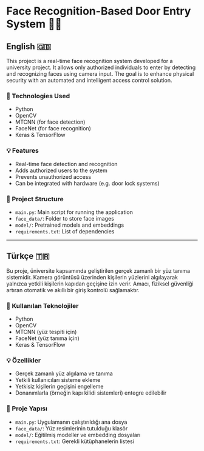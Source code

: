 # Face Recognition-Based Door Entry System 🚪🧠

## English 🇬🇧

This project is a real-time face recognition system developed for a university project. It allows only authorized individuals to enter by detecting and recognizing faces using camera input. The goal is to enhance physical security with an automated and intelligent access control solution.

### 🔧 Technologies Used
- Python
- OpenCV
- MTCNN (for face detection)
- FaceNet (for face recognition)
- Keras & TensorFlow

### 💡 Features
- Real-time face detection and recognition
- Adds authorized users to the system
- Prevents unauthorized access
- Can be integrated with hardware (e.g. door lock systems)

### 📁 Project Structure
- `main.py`: Main script for running the application
- `face_data/`: Folder to store face images
- `model/`: Pretrained models and embeddings
- `requirements.txt`: List of dependencies

---

## Türkçe 🇹🇷

Bu proje, üniversite kapsamında geliştirilen gerçek zamanlı bir yüz tanıma sistemidir. Kamera görüntüsü üzerinden kişilerin yüzlerini algılayarak yalnızca yetkili kişilerin kapıdan geçişine izin verir. Amacı, fiziksel güvenliği artıran otomatik ve akıllı bir giriş kontrolü sağlamaktır.

### 🔧 Kullanılan Teknolojiler
- Python
- OpenCV
- MTCNN (yüz tespiti için)
- FaceNet (yüz tanıma için)
- Keras & TensorFlow

### 💡 Özellikler
- Gerçek zamanlı yüz algılama ve tanıma
- Yetkili kullanıcıları sisteme ekleme
- Yetkisiz kişilerin geçişini engelleme
- Donanımlarla (örneğin kapı kilidi sistemleri) entegre edilebilir

### 📁 Proje Yapısı
- `main.py`: Uygulamanın çalıştırıldığı ana dosya
- `face_data/`: Yüz resimlerinin tutulduğu klasör
- `model/`: Eğitilmiş modeller ve embedding dosyaları
- `requirements.txt`: Gerekli kütüphanelerin listesi
